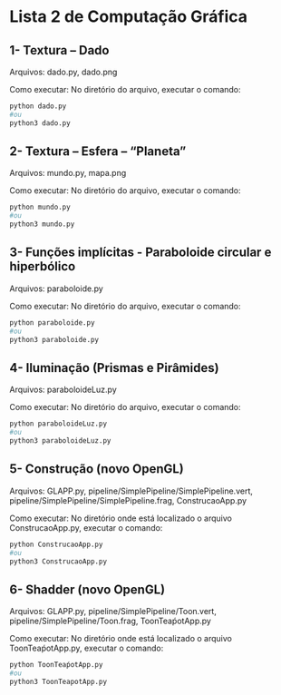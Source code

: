 # Lista 2 de Computação Gráfica

## 1- Textura – Dado
Arquivos: dado.py, dado.png

Como executar: No diretório do arquivo, executar o comando: 
```python
python dado.py
#ou
python3 dado.py
```

## 2- Textura – Esfera – “Planeta” 
Arquivos: mundo.py, mapa.png

Como executar: No diretório do arquivo, executar o comando: 
```python
python mundo.py
#ou
python3 mundo.py
```

## 3- Funções implícitas - Paraboloide circular e hiperbólico 
Arquivos: paraboloide.py

Como executar: No diretório do arquivo, executar o comando: 
```python
python paraboloide.py
#ou
python3 paraboloide.py
```

## 4- Iluminação (Prismas e Pirâmides)
Arquivos: paraboloideLuz.py

Como executar: No diretório do arquivo, executar o comando: 
```python
python paraboloideLuz.py
#ou
python3 paraboloideLuz.py
```

## 5- Construção (novo OpenGL)
Arquivos: GLAPP.py, pipeline/SimplePipeline/SimplePipeline.vert, pipeline/SimplePipeline/SimplePipeline.frag, ConstrucaoApp.py

Como executar: No diretório onde está localizado o arquivo ConstrucaoApp.py, executar o comando: 
```python
python ConstrucaoApp.py
#ou
python3 ConstrucaoApp.py
```

## 6- Shadder (novo OpenGL)
Arquivos: GLAPP.py, pipeline/SimplePipeline/Toon.vert, pipeline/SimplePipeline/Toon.frag, ToonTeaṕotApp.py

Como executar: No diretório onde está localizado o arquivo ToonTeaṕotApp.py, executar o comando: 
```python
python ToonTeaṕotApp.py
#ou
python3 ToonTeapotApp.py
```
